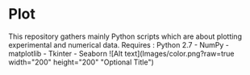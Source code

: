 # Plot
This repository gathers mainly Python scripts which are about plotting experimental and numerical data.
Requires : Python 2.7 - NumPy - matplotlib - Tkinter - Seaborn
![Alt text](Images/color.png?raw=true width="200" height="200" "Optional Title")
